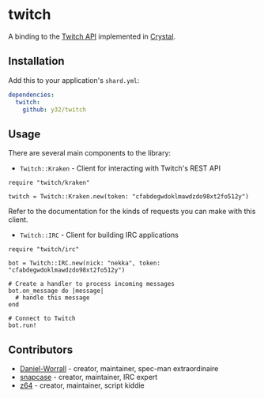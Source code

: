 # twitch

A binding to the [Twitch API](https://dev.twitch.tv/docs) implemented in [Crystal](https://crystal-lang.org/).

## Installation

Add this to your application's `shard.yml`:

```yaml
dependencies:
  twitch:
    github: y32/twitch
```

## Usage

There are several main components to the library:

- `Twitch::Kraken` - Client for interacting with Twitch's REST API

```crystal
require "twitch/kraken"

twitch = Twitch::Kraken.new(token: "cfabdegwdoklmawdzdo98xt2fo512y")
```

Refer to the documentation for the kinds of requests you can make with this client.

- `Twitch::IRC` - Client for building IRC applications

```crystal
require "twitch/irc"

bot = Twitch::IRC.new(nick: "nekka", token: "cfabdegwdoklmawdzdo98xt2fo512y")

# Create a handler to process incoming messages
bot.on_message do |message|
  # handle this message
end

# Connect to Twitch
bot.run!
```

## Contributors

- [Daniel-Worrall](https://github.com/Daniel-Worrall) - creator, maintainer, spec-man extraordinaire
- [snapcase](https://github.com/snapcase) - creator, maintainer, IRC expert
- [z64](https://github.com/z64) - creator, maintainer, script kiddie
